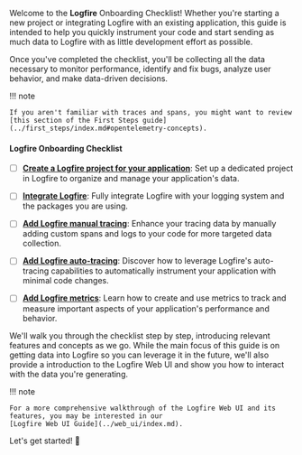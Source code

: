 Welcome to the **Logfire** Onboarding Checklist! Whether you're starting a new project or integrating Logfire with an
existing application, this guide is intended to help you quickly instrument your code and start sending as much data to
Logfire with as little development effort as possible.

Once you've completed the checklist, you'll be collecting all the data necessary to monitor performance, identify and
fix bugs, analyze user behavior, and make data-driven decisions.

!!! note

    If you aren't familiar with traces and spans, you might want to review
    [this section of the First Steps guide](../first_steps/index.md#opentelemetry-concepts).

#### Logfire Onboarding Checklist

* [ ] **[Create a Logfire project for your application](create_a_project.md)**: Set up a dedicated project in Logfire
  to organize and manage your application's data.

* [ ] **[Integrate Logfire](integrate.md)**: Fully integrate Logfire with your logging system and the packages you are
  using.

* [ ] **[Add Logfire manual tracing](add_manual_tracing.md)**: Enhance your tracing data by manually adding custom
  spans and logs to your code for more targeted data collection.

* [ ] **[Add Logfire auto-tracing](add_auto_tracing.md)**: Discover how to leverage Logfire's auto-tracing
  capabilities to automatically instrument your application with minimal code changes.

* [ ] **[Add Logfire metrics](add_metrics.md)**: Learn how to create and use metrics to track and measure important
  aspects of your application's performance and behavior.

We'll walk you through the checklist step by step, introducing relevant features and concepts as we go. While the main
focus of this guide is on getting data into Logfire so you can leverage it in the future, we'll also provide a
introduction to the Logfire Web UI and show you how to interact with the data you're generating.

!!! note

    For a more comprehensive walkthrough of the Logfire Web UI and its features, you may be interested in our
    [Logfire Web UI Guide](../web_ui/index.md).

Let's get started! :rocket:
